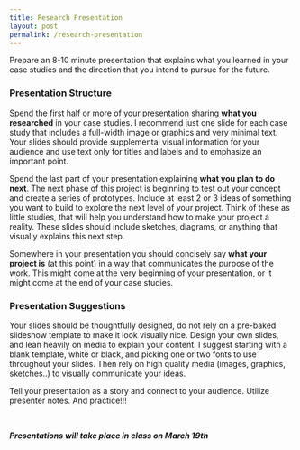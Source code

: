 ```yaml
---
title: Research Presentation
layout: post
permalink: /research-presentation
---
```


Prepare an 8-10 minute presentation that explains what you learned in your case studies and the direction that you intend to pursue for the future.

### Presentation Structure

Spend the first half or more of your presentation sharing <span class="underlined">**what you researched**</span> in your case studies. I recommend just one slide for each case study that includes a full-width image or graphics and very minimal text. Your slides should provide supplemental visual information for your audience and use text only for titles and labels and to emphasize an important point.

Spend the last part of your presentation explaining <span class="underlined">**what you plan to do next**</span>. The next phase of this project is beginning to test out your concept and create a series of prototypes. Include at least 2 or 3 ideas of something you want to build to explore the next level of your project. Think of these as little studies, that will help you understand how to make your project a reality. These slides should include sketches, diagrams, or anything that visually explains this next step.

Somewhere in your presentation you should concisely say <span class="underlined">**what your project is**</span> (at this point) in a way that communicates the purpose of the work. This might come at the very beginning of your presentation, or it might come at the end of your case studies.

### Presentation Suggestions

Your slides should be thoughtfully designed, do not rely on a pre-baked slideshow template to make it look visually nice. Design your own slides, and lean heavily on media to explain your content. I suggest starting with a blank template, white or black, and picking one or two fonts to use throughout your slides. Then rely on high quality media (images, graphics, sketches..) to visually communicate your ideas.

Tell your presentation as a story and connect to your audience. Utilize presenter notes. And practice!!!

<br>

***Presentations will take place in class on March 19th***
